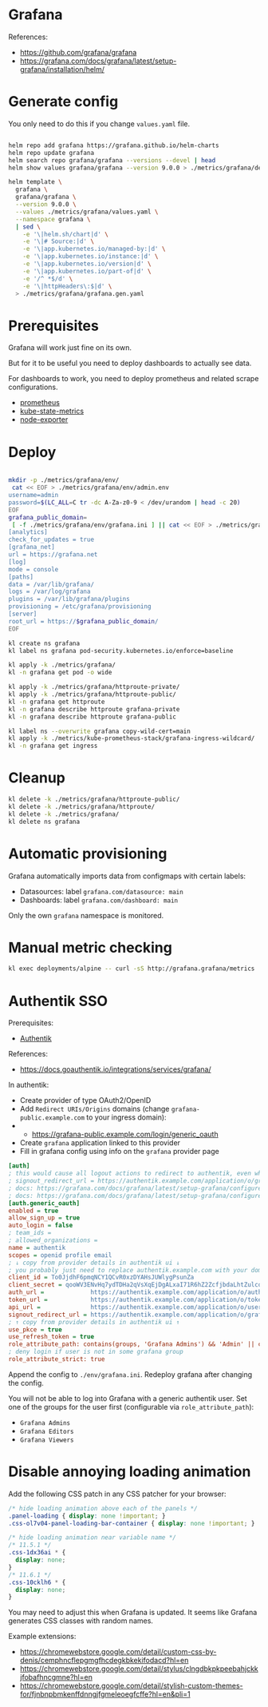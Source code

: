 

# Grafana

References:
- https://github.com/grafana/grafana
- https://grafana.com/docs/grafana/latest/setup-grafana/installation/helm/


# Generate config

You only need to do this if you change `values.yaml` file.

```bash

helm repo add grafana https://grafana.github.io/helm-charts
helm repo update grafana
helm search repo grafana/grafana --versions --devel | head
helm show values grafana/grafana --version 9.0.0 > ./metrics/grafana/default-values.yaml

helm template \
  grafana \
  grafana/grafana \
  --version 9.0.0 \
  --values ./metrics/grafana/values.yaml \
  --namespace grafana \
  | sed \
    -e '\|helm.sh/chart|d' \
    -e '\|# Source:|d' \
    -e '\|app.kubernetes.io/managed-by:|d' \
    -e '\|app.kubernetes.io/instance:|d' \
    -e '\|app.kubernetes.io/version|d' \
    -e '\|app.kubernetes.io/part-of|d' \
    -e '/^ *$/d' \
    -e '\|httpHeaders\:$|d' \
  > ./metrics/grafana/grafana.gen.yaml

```

# Prerequisites

Grafana will work just fine on its own.

But for it to be useful you need to deploy dashboards to actually see data.

For dashboards to work, you need to deploy
prometheus and related scrape configurations.

- [prometheus](../kube-prometheus-stack/readme.md)
- [kube-state-metrics](../kube-state-metrics/readme.md)
- [node-exporter](../node-exporter/readme.md)

# Deploy

```bash

mkdir -p ./metrics/grafana/env/
 cat << EOF > ./metrics/grafana/env/admin.env
username=admin
password=$(LC_ALL=C tr -dc A-Za-z0-9 < /dev/urandom | head -c 20)
EOF
grafana_public_domain=
 [ -f ./metrics/grafana/env/grafana.ini ] || cat << EOF > ./metrics/grafana/env/grafana.ini
[analytics]
check_for_updates = true
[grafana_net]
url = https://grafana.net
[log]
mode = console
[paths]
data = /var/lib/grafana/
logs = /var/log/grafana
plugins = /var/lib/grafana/plugins
provisioning = /etc/grafana/provisioning
[server]
root_url = https://$grafana_public_domain/
EOF

kl create ns grafana
kl label ns grafana pod-security.kubernetes.io/enforce=baseline

kl apply -k ./metrics/grafana/
kl -n grafana get pod -o wide

kl apply -k ./metrics/grafana/httproute-private/
kl apply -k ./metrics/grafana/httproute-public/
kl -n grafana get httproute
kl -n grafana describe httproute grafana-private
kl -n grafana describe httproute grafana-public

kl label ns --overwrite grafana copy-wild-cert=main
kl apply -k ./metrics/kube-prometheus-stack/grafana-ingress-wildcard/
kl -n grafana get ingress

```

# Cleanup

```bash
kl delete -k ./metrics/grafana/httproute-public/
kl delete -k ./metrics/grafana/httproute/
kl delete -k ./metrics/grafana/
kl delete ns grafana
```

# Automatic provisioning

Grafana automatically imports data from configmaps with certain labels:

- Datasources: label `grafana.com/datasource: main`
- Dashboards: label `grafana.com/dashboard: main`

Only the own `grafana` namespace is monitored.

# Manual metric checking

```bash
kl exec deployments/alpine -- curl -sS http://grafana.grafana/metrics
```

# Authentik SSO

Prerequisites:
- [Authentik](../../auth/authentik/readme.md)

References:
- https://docs.goauthentik.io/integrations/services/grafana/

In authentik:

- Create provider of type OAuth2/OpenID
- Add `Redirect URIs/Origins` domains (change `grafana-public.example.com` to your ingress domain):
- - https://grafana-public.example.com/login/generic_oauth
- Create `grafana` application linked to this provider
- Fill in grafana config using info on the `grafana` provider page

```ini
[auth]
; this would cause all logout actions to redirect to authentik, even when using native auth
; signout_redirect_url = https://authentik.example.com/application/o/grafana/end-session/
; docs: https://grafana.com/docs/grafana/latest/setup-grafana/configure-grafana/#signout_redirect_url
; docs: https://grafana.com/docs/grafana/latest/setup-grafana/configure-security/configure-authentication/generic-oauth/#configuration-options
[auth.generic_oauth]
enabled = true
allow_sign_up = true
auto_login = false
; team_ids =
; allowed_organizations =
name = authentik
scopes = openid profile email
; ↓ copy from provider details in authentik ui ↓
; you probably just need to replace authentik.example.com with your domain
client_id = To0JjdhF6pmqNCY1QCvR0xzDYAHsJUWlygPsunZa
client_secret = qooWV3ENvHq7ydTDHa2qVsXqEjDgALxaI71R6hZ2ZcfjbdaLhtZulcqFQ9sZ7rhQMtHm6vjmrUYKP3DmPcDwMRIT2OOhesjdVptUMEu5E1FoCLk2TkXYjuEodImoUsSM
auth_url =             https://authentik.example.com/application/o/authorize/
token_url =            https://authentik.example.com/application/o/token/
api_url =              https://authentik.example.com/application/o/userinfo/
signout_redirect_url = https://authentik.example.com/application/o/grafana/end-session/
; ↑ copy from provider details in authentik ui ↑
use_pkce = true
use_refresh_token = true
role_attribute_path: contains(groups, 'Grafana Admins') && 'Admin' || contains(groups, 'Grafana Editors') && 'Editor' || contains(groups, 'Grafana Viewers') && 'Viewer'
; deny login if user is not in some grafana group
role_attribute_strict: true
```

Append the config to `./env/grafana.ini`.
Redeploy grafana after changing the config.

You will not be able to log into Grafana with a generic authentik user.
Set one of the groups for the user first (configurable via `role_attribute_path`):

- `Grafana Admins`
- `Grafana Editors`
- `Grafana Viewers`

# Disable annoying loading animation

Add the following CSS patch in any CSS patcher for your browser:

```css
/* hide loading animation above each of the panels */
.panel-loading { display: none !important; }
.css-ol7v04-panel-loading-bar-container { display: none !important; }

/* hide loading animation near variable name */
/* 11.5.1 */
.css-1dx36ai * {
  display: none;
}
/* 11.6.1 */
.css-10cklh6 * {
  display: none;
}
```

You may need to adjust this when Grafana is updated.
It seems like Grafana generates CSS classes with random names.

Example extensions:
- https://chromewebstore.google.com/detail/custom-css-by-denis/cemphncflepgmgfhcdegkbkekifodacd?hl=en
- https://chromewebstore.google.com/detail/stylus/clngdbkpkpeebahjckkjfobafhncgmne?hl=en
- https://chromewebstore.google.com/detail/stylish-custom-themes-for/fjnbnpbmkenffdnngjfgmeleoegfcffe?hl=en&pli=1
